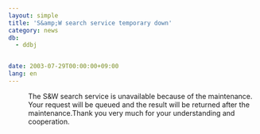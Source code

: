 ```yaml
---
layout: simple
title: 'S&amp;W search service temporary down'
category: news
db:
  - ddbj


date: 2003-07-29T00:00:00+09:00
lang: en
---
```


<dd>The S&amp;W search service is unavailable because of the maintenance. Your request will be queued and the result will be returned after the maintenance.Thank you very much for your understanding and cooperation.</dd>
